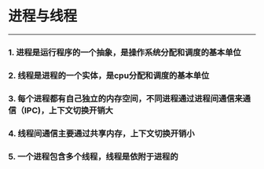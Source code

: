 # 进程与线程
---

### 1. 进程是运行程序的一个抽象，是操作系统分配和调度的基本单位

### 2. 线程是进程的一个实体，是cpu分配和调度的基本单位

### 3. 每个进程都有自己独立的内存空间，不同进程通过进程间通信来通信（IPC)，上下文切换开销大

### 4. 线程间通信主要通过共享内存，上下文切换开销小

### 5. 一个进程包含多个线程，线程是依附于进程的
